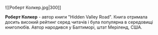 ![[Роберт Колкер.jpg|300]]

**Роберт Колкер** - автор книги "Hidden Valley Road". Книга отримала досить високий рейтинг серед читачів і була популярна в середовищі книголюбів. Автор народився у Балтиморі, штат Меріленд, США.

